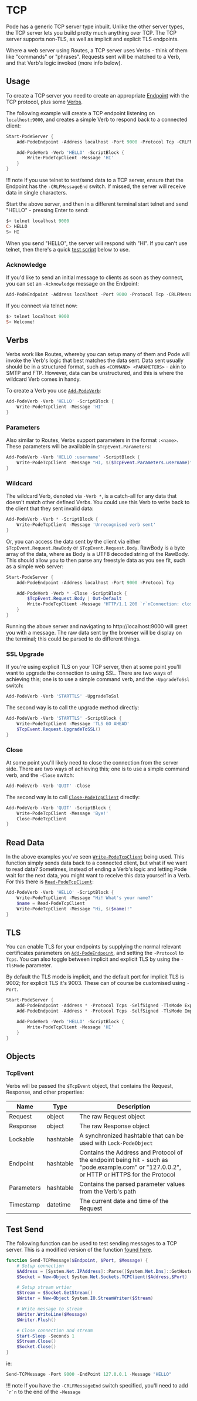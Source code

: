 # TCP

Pode has a generic TCP server type inbuilt. Unlike the other server types, the TCP server lets you build pretty much anything over TCP. The TCP server supports non-TLS, as well as implicit and explicit TLS endpoints.

Where a web server using Routes, a TCP server uses Verbs - think of them like "commands" or "phrases". Requests sent will be matched to a Verb, and that Verb's logic invoked (more info below).

## Usage

To create a TCP server you need to create an appropriate [Endpoint](../../Tutorials/Endpoints/Basics) with the TCP protocol, plus some [Verbs](#verbs).

The following example will create a TCP endpoint listening on `localhost:9000`, and creates a simple Verb to respond back to a connected client:

```powershell
Start-PodeServer {
    Add-PodeEndpoint -Address localhost -Port 9000 -Protocol Tcp -CRLFMessageEnd

    Add-PodeVerb -Verb 'HELLO' -ScriptBlock {
        Write-PodeTcpClient -Message 'HI'
    }
}
```

!!! note
    If you use telnet to test/send data to a TCP server, ensure that the Endpoint has the `-CRLFMessageEnd` switch. If missed, the server will receive data in single characters.

Start the above server, and then in a different terminal start telnet and send "HELLO" - pressing Enter to send:

```powershell
$> telnet localhost 9000
C> HELLO
S> HI
```

When you send "HELLO", the server will respond with "HI". If you can't use telnet, then there's a quick [test script](#test-send) below to use.

### Acknowledge

If you'd like to send an initial message to clients as soon as they connect, you can set an `-Acknowledge` message on the Endpoint:

```powershell
Add-PodeEndpoint -Address localhost -Port 9000 -Protocol Tcp -CRLFMessageEnd -Acknowledge 'Welcome!'
```

If you connect via telnet now:

```powershell
$> telnet localhost 9000
S> Welcome!
```

## Verbs

Verbs work like Routes, whereby you can setup many of them and Pode will invoke the Verb's logic that best matches the data sent. Data sent usually should be in a structured format, such as `<COMMAND> <PARAMETERS>` - akin to SMTP and FTP. However, data can be unstructured, and this is where the wildcard Verb comes in handy.

To create a Verb you use [`Add-PodeVerb`](../../Functions/Verbs/Add-PodeVerb):

```powershell
Add-PodeVerb -Verb 'HELLO' -ScriptBlock {
    Write-PodeTcpClient -Message 'HI'
}
```

### Parameters

Also similar to Routes, Verbs support parameters in the format `:<name>`. These parameters will be available in `$TcpEvent.Parameters`:

```powershell
Add-PodeVerb -Verb 'HELLO :username' -ScriptBlock {
    Write-PodeTcpClient -Message "HI, $($TcpEvent.Parameters.username)"
}
```

### Wildcard

The wildcard Verb, denoted via `-Verb *`, is a catch-all for any data that doesn't match other defined Verbs. You could use this Verb to write back to the client that they sent invalid data:

```powershell
Add-PodeVerb -Verb * -ScriptBlock {
    Write-PodeTcpClient -Message 'Unrecognised verb sent'
}
```

Or, you can access the data sent by the client via either `$TcpEvent.Request.RawBody` or `$TcpEvent.Request.Body`. RawBody is a byte array of the data, where as Body is a UTF8 decoded string of the RawBody. This should allow you to then parse any freestyle data as you see fit, such as a simple web server:

```powershell
Start-PodeServer {
    Add-PodeEndpoint -Address localhost -Port 9000 -Protocol Tcp

    Add-PodeVerb -Verb * -Close -ScriptBlock {
        $TcpEvent.Request.Body | Out-Default
        Write-PodeTcpClient -Message "HTTP/1.1 200 `r`nConnection: close`r`n`r`n<b>Hello, there</b>"
    }
}
```

Running the above server and navigating to http://localhost:9000 will greet you with a message. The raw data sent by the browser will be display on the terminal; this could be parsed to do different things.

### SSL Upgrade

If you're using explicit TLS on your TCP server, then at some point you'll want to upgrade the connection to using SSL.
There are two ways of achieving this; one is to use a simple command verb, and the `-UpgradeToSsl` switch:

```powershell
Add-PodeVerb -Verb 'STARTTLS' -UpgradeToSsl
```

The second way is to call the upgrade method directly:

```powershell
Add-PodeVerb -Verb 'STARTTLS' -ScriptBlock {
    Write-PodeTcpClient -Message 'TLS GO AHEAD'
    $TcpEvent.Request.UpgradeToSSL()
}
```

### Close

At some point you'll likely need to close the connection from the server side. There are two ways of achieving this; one is to use a simple command verb, and the `-Close` switch:

```powershell
Add-PodeVerb -Verb 'QUIT' -Close
```

The second way is to call [`Close-PodeTcpClient`](../../Functions/Responses/Close-PodeTcpClient) directly:

```powershell
Add-PodeVerb -Verb 'QUIT' -ScriptBlock {
    Write-PodeTcpClient -Message 'Bye!'
    Close-PodeTcpClient
}
```

## Read Data

In the above examples you've seen [`Write-PodeTcpClient`](../../Functions/Responses/Write-PodeTcpClient) being used. This function simply sends data back to a connected client, but what if we want to read data? Sometimes, instead of ending a Verb's logic and letting Pode wait for the next data, you might want to receive this data yourself in a Verb. For this there is [`Read-PodeTcpClient`](../../Functions/Responses/Read-PodeTcpClient):

```powershell
Add-PodeVerb -Verb 'HELLO' -ScriptBlock {
    Write-PodeTcpClient -Message "Hi! What's your name?"
    $name = Read-PodeTcpClient
    Write-PodeTcpClient -Message "Hi, $($name)!"
}
```

## TLS

You can enable TLS for your endpoints by supplying the normal relevant certificates parameters on [`Add-PodeEndpoint`](../../Functions/Core/Add-PodeEndpoint), and setting the `-Protocol` to `Tcps`. You can also toggle between implicit and explicit TLS by using the `-TlsMode` parameter.

By default the TLS mode is implicit, and the default port for implicit TLS is 9002; for explicit TLS it's 9003. These can of course be customised using `-Port`.

```powershell
Start-PodeServer {
    Add-PodeEndpoint -Address * -Protocol Tcps -SelfSigned -TlsMode Explicit
    Add-PodeEndpoint -Address * -Protocol Tcps -SelfSigned -TlsMode Implicit

    Add-PodeVerb -Verb 'HELLO' -ScriptBlock {
        Write-PodeTcpClient -Message 'HI'
    }
}
```

## Objects

### TcpEvent

Verbs will be passed the `$TcpEvent` object, that contains the Request, Response, and other properties:

| Name | Type | Description |
| ---- | ---- | ----------- |
| Request | object | The raw Request object |
| Response | object | The raw Response object |
| Lockable | hashtable | A synchronized hashtable that can be used with `Lock-PodeObject` |
| Endpoint | hashtable | Contains the Address and Protocol of the endpoint being hit - such as "pode.example.com" or "127.0.0.2", or HTTP or HTTPS for the Protocol |
| Parameters | hashtable | Contains the parsed parameter values from the Verb's path |
| Timestamp | datetime | The current date and time of the Request |

## Test Send

The following function can be used to test sending messages to a TCP server. This is a modified version of the function [found here](https://riptutorial.com/powershell/example/18118/tcp-sender).

```powershell
function Send-TCPMessage($Endpoint, $Port, $Message) {
    # Setup connection
    $Address = [System.Net.IPAddress]::Parse([System.Net.Dns]::GetHostAddresses($EndPoint))
    $Socket = New-Object System.Net.Sockets.TCPClient($Address,$Port)

    # Setup stream wrtier
    $Stream = $Socket.GetStream()
    $Writer = New-Object System.IO.StreamWriter($Stream)

    # Write message to stream
    $Writer.WriteLine($Message)
    $Writer.Flush()

    # Close connection and stream
    Start-Sleep -Seconds 1
    $Stream.Close()
    $Socket.Close()
}
```

ie:

```powershell
Send-TCPMessage -Port 9000 -EndPoint 127.0.0.1 -Message "HELLO"
```

!!! note
    If you have the `-CRLFMessageEnd` switch specified, you'll need to add ``` `r`n``` to the end of the `-Message`
